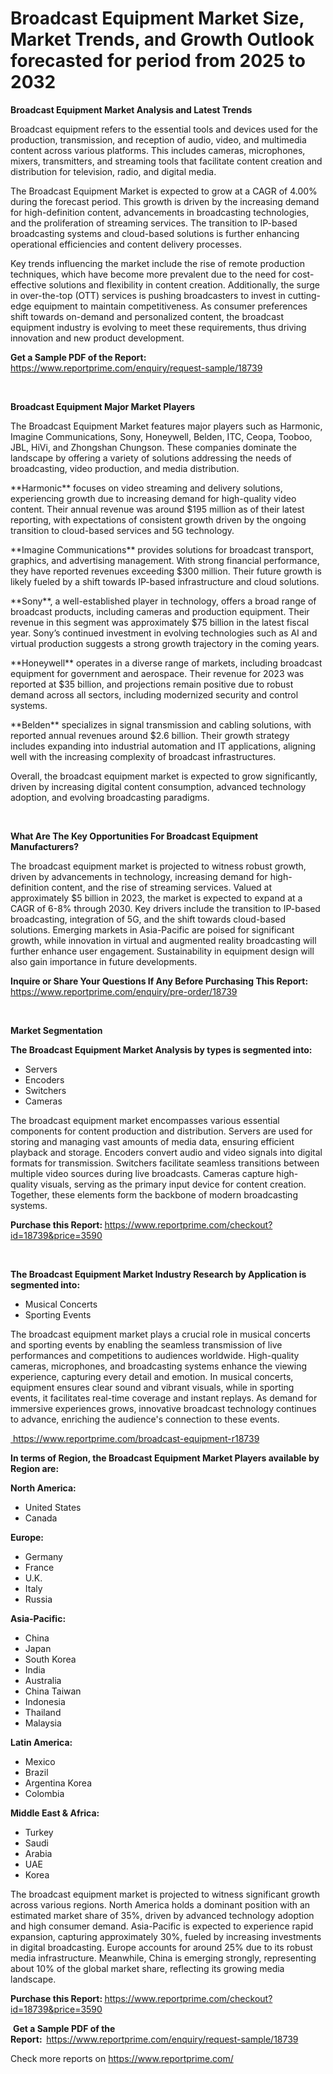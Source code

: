 <p><h1>Broadcast Equipment Market Size, Market Trends, and Growth Outlook forecasted for period from 2025 to 2032</h1></p><p><strong>Broadcast Equipment Market Analysis and Latest Trends</strong></p>
<p><p>Broadcast equipment refers to the essential tools and devices used for the production, transmission, and reception of audio, video, and multimedia content across various platforms. This includes cameras, microphones, mixers, transmitters, and streaming tools that facilitate content creation and distribution for television, radio, and digital media.</p><p>The Broadcast Equipment Market is expected to grow at a CAGR of 4.00% during the forecast period. This growth is driven by the increasing demand for high-definition content, advancements in broadcasting technologies, and the proliferation of streaming services. The transition to IP-based broadcasting systems and cloud-based solutions is further enhancing operational efficiencies and content delivery processes. </p><p>Key trends influencing the market include the rise of remote production techniques, which have become more prevalent due to the need for cost-effective solutions and flexibility in content creation. Additionally, the surge in over-the-top (OTT) services is pushing broadcasters to invest in cutting-edge equipment to maintain competitiveness. As consumer preferences shift towards on-demand and personalized content, the broadcast equipment industry is evolving to meet these requirements, thus driving innovation and new product development.</p></p>
<p><strong>Get a Sample PDF of the Report:&nbsp;</strong> <a href="https://www.reportprime.com/enquiry/request-sample/18739?utm_campaign=2959&utm_medium=2&utm_source=Github&utm_content=ia&utm_term=19032025&utm_id=broadcast-equipment">https://www.reportprime.com/enquiry/request-sample/18739</a></p>
<p>&nbsp;</p>
<p><strong>Broadcast Equipment Major Market Players</strong></p>
<p><p>The Broadcast Equipment Market features major players such as Harmonic, Imagine Communications, Sony, Honeywell, Belden, ITC, Ceopa, Tooboo, JBL, HiVi, and Zhongshan Chungson. These companies dominate the landscape by offering a variety of solutions addressing the needs of broadcasting, video production, and media distribution.</p><p>**Harmonic** focuses on video streaming and delivery solutions, experiencing growth due to increasing demand for high-quality video content. Their annual revenue was around $195 million as of their latest reporting, with expectations of consistent growth driven by the ongoing transition to cloud-based services and 5G technology.</p><p>**Imagine Communications** provides solutions for broadcast transport, graphics, and advertising management. With strong financial performance, they have reported revenues exceeding $300 million. Their future growth is likely fueled by a shift towards IP-based infrastructure and cloud solutions.</p><p>**Sony**, a well-established player in technology, offers a broad range of broadcast products, including cameras and production equipment. Their revenue in this segment was approximately $75 billion in the latest fiscal year. Sony’s continued investment in evolving technologies such as AI and virtual production suggests a strong growth trajectory in the coming years.</p><p>**Honeywell** operates in a diverse range of markets, including broadcast equipment for government and aerospace. Their revenue for 2023 was reported at $35 billion, and projections remain positive due to robust demand across all sectors, including modernized security and control systems.</p><p>**Belden** specializes in signal transmission and cabling solutions, with reported annual revenues around $2.6 billion. Their growth strategy includes expanding into industrial automation and IT applications, aligning well with the increasing complexity of broadcast infrastructures.</p><p>Overall, the broadcast equipment market is expected to grow significantly, driven by increasing digital content consumption, advanced technology adoption, and evolving broadcasting paradigms.</p></p>
<p>&nbsp;</p>
<p><strong>What Are The Key Opportunities For Broadcast Equipment Manufacturers?</strong></p>
<p><p>The broadcast equipment market is projected to witness robust growth, driven by advancements in technology, increasing demand for high-definition content, and the rise of streaming services. Valued at approximately $5 billion in 2023, the market is expected to expand at a CAGR of 6-8% through 2030. Key drivers include the transition to IP-based broadcasting, integration of 5G, and the shift towards cloud-based solutions. Emerging markets in Asia-Pacific are poised for significant growth, while innovation in virtual and augmented reality broadcasting will further enhance user engagement. Sustainability in equipment design will also gain importance in future developments.</p></p>
<p><strong>Inquire or Share Your Questions If Any Before Purchasing This Report:</strong> <a href="https://www.reportprime.com/enquiry/pre-order/18739?utm_campaign=2959&utm_medium=2&utm_source=Github&utm_content=ia&utm_term=19032025&utm_id=broadcast-equipment">https://www.reportprime.com/enquiry/pre-order/18739</a></p>
<p>&nbsp;</p>
<p><strong>Market Segmentation</strong></p>
<p><strong>The Broadcast Equipment Market Analysis by types is segmented into:</strong></p>
<p><ul><li>Servers</li><li>Encoders</li><li>Switchers</li><li>Cameras</li></ul></p>
<p><p>The broadcast equipment market encompasses various essential components for content production and distribution. Servers are used for storing and managing vast amounts of media data, ensuring efficient playback and storage. Encoders convert audio and video signals into digital formats for transmission. Switchers facilitate seamless transitions between multiple video sources during live broadcasts. Cameras capture high-quality visuals, serving as the primary input device for content creation. Together, these elements form the backbone of modern broadcasting systems.</p></p>
<p><strong>Purchase this Report:&nbsp;</strong><a href="https://www.reportprime.com/checkout?id=18739&price=3590&utm_campaign=2959&utm_medium=2&utm_source=Github&utm_content=ia&utm_term=19032025&utm_id=broadcast-equipment">https://www.reportprime.com/checkout?id=18739&price=3590</a></p>
<p>&nbsp;</p>
<p><strong>The Broadcast Equipment Market Industry Research by Application is segmented into:</strong></p>
<p><ul><li>Musical Concerts</li><li>Sporting Events</li></ul></p>
<p><p>The broadcast equipment market plays a crucial role in musical concerts and sporting events by enabling the seamless transmission of live performances and competitions to audiences worldwide. High-quality cameras, microphones, and broadcasting systems enhance the viewing experience, capturing every detail and emotion. In musical concerts, equipment ensures clear sound and vibrant visuals, while in sporting events, it facilitates real-time coverage and instant replays. As demand for immersive experiences grows, innovative broadcast technology continues to advance, enriching the audience's connection to these events.</p></p>
<p><a href="https://www.reportprime.com/broadcast-equipment-r18739?utm_campaign=2959&utm_medium=2&utm_source=Github&utm_content=ia&utm_term=19032025&utm_id=broadcast-equipment">&nbsp;https://www.reportprime.com/broadcast-equipment-r18739</a></p>
<p><strong>In terms of Region, the Broadcast Equipment Market Players available by Region are:</strong></p>
<p>
    <p> <strong> North America: </strong>
        <ul>
            <li>United States</li>
            <li>Canada</li>
        </ul>
        </p> 
    <p> <strong> Europe: </strong>
        <ul>
            <li>Germany</li>
            <li>France</li>
            <li>U.K.</li>
            <li>Italy</li>
            <li>Russia</li>
        </ul>
        </p> 
    <p> <strong> Asia-Pacific: </strong>
        <ul>
            <li>China</li>
            <li>Japan</li>
            <li>South Korea</li>
            <li>India</li>
            <li>Australia</li>
            <li>China Taiwan</li>
            <li>Indonesia</li>
            <li>Thailand</li>
            <li>Malaysia</li>
        </ul>
        </p> 
    <p> <strong> Latin America: </strong>
        <ul>
            <li>Mexico</li>
            <li>Brazil</li>
            <li>Argentina Korea</li>
            <li>Colombia</li>
        </ul>
        </p> 
    <p> <strong> Middle East & Africa: </strong>
        <ul>
            <li>Turkey</li>
            <li>Saudi</li>
            <li>Arabia</li>
            <li>UAE</li>
            <li>Korea</li>
        </ul>
    </p>
    </p>
<p><p>The broadcast equipment market is projected to witness significant growth across various regions. North America holds a dominant position with an estimated market share of 35%, driven by advanced technology adoption and high consumer demand. Asia-Pacific is expected to experience rapid expansion, capturing approximately 30%, fueled by increasing investments in digital broadcasting. Europe accounts for around 25% due to its robust media infrastructure. Meanwhile, China is emerging strongly, representing about 10% of the global market share, reflecting its growing media landscape.</p></p>
<p><strong>Purchase this Report: </strong><a href="https://www.reportprime.com/checkout?id=18739&price=3590&utm_campaign=2959&utm_medium=2&utm_source=Github&utm_content=ia&utm_term=19032025&utm_id=broadcast-equipment">https://www.reportprime.com/checkout?id=18739&price=3590</a></p>
<p>&nbsp;<strong>Get a Sample PDF of the Report:&nbsp;&nbsp;</strong><a href="https://www.reportprime.com/enquiry/request-sample/18739?utm_campaign=2959&utm_medium=2&utm_source=Github&utm_content=ia&utm_term=19032025&utm_id=broadcast-equipment">https://www.reportprime.com/enquiry/request-sample/18739</a></p>
<p><strong></strong></p>
<p>Check more reports on <a href="https://www.reportprime.com/?utm_campaign=2959&utm_medium=2&utm_source=Github&utm_content=ia&utm_term=19032025&utm_id=broadcast-equipment">https://www.reportprime.com/</a></p>